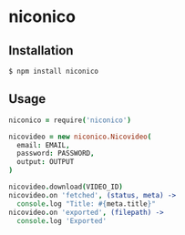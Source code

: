 # niconico

## Installation
```
$ npm install niconico
```

## Usage

```coffee
niconico = require('niconico')

nicovideo = new niconico.Nicovideo(
  email: EMAIL,
  password: PASSWORD,
  output: OUTPUT
)

nicovideo.download(VIDEO_ID)
nicovideo.on 'fetched', (status, meta) ->
  console.log "Title: #{meta.title}"
nicovideo.on 'exported', (filepath) ->
  console.log 'Exported'
```

